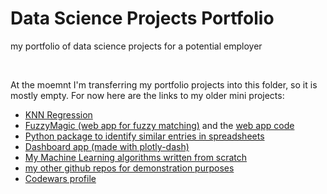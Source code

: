 # Data Science Projects Portfolio
my portfolio of data science projects for a potential employer

<br>

At the moemnt I'm transferring my portfolio projects into this folder, so it is mostly empty.
For now here are the links to my older mini projects:

- [KNN Regression](https://github.com/leztien/portfolio-project-knn-regression)
- [FuzzyMagic (web app for fuzzy matching)](http://www.fuzzymagic.eu/) and the [web app code](https://github.com/leztien/FuzzyMagic)
- [Python package to identify similar entries in spreadsheets](https://github.com/leztien/FuzzyMagic/tree/main/fuzzyspreadsheets)
- [Dashboard app (made with plotly-dash)](https://github.com/leztien/plotly-dashboard)
- [My Machine Learning algorithms written from scratch](https://github.com/leztien/machine_learning_algorithms)
- [my other github repos for demonstration purposes](https://github.com/leztien)
- [Codewars profile](https://www.codewars.com/users/leztien)
